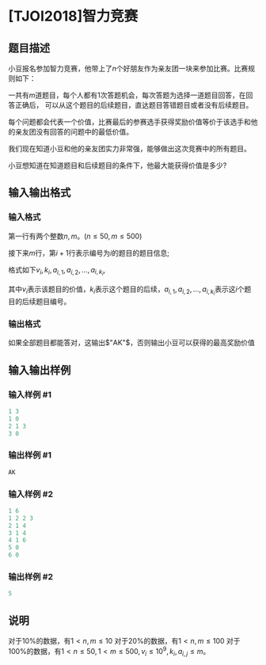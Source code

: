 # [TJOI2018]智力竞赛

## 题目描述

小豆报名参加智力竞赛，他带上了$n$个好朋友作为亲友团一块来参加比赛。比赛规则如下：

一共有$m$道题目，每个人都有$1$次答题机会，每次答题为选择一道题目回答，在回答正确后， 可以从这个题目的后续题目，直达题目答错题目或者没有后续题目。

每个问题都会代表一个价值，比赛最后的参赛选手获得奖励价值等价于该选手和他的亲友团没有回答的问题中的最低价值。

我们现在知道小豆和他的亲友团实力非常强，能够做出这次竞赛中的所有题目。

小豆想知道在知道题目和后续题目的条件下，他最大能获得价值是多少?

## 输入输出格式

### 输入格式

 第一行有两个整数$n,m$。($n\leq50,m\leq500$)

接下来$m$行，第$i+1$行表示编号为$i$的题目的题目信息;

格式如下$v_i,k_i,a_{i,1},a_{i,2},...,a_{i,k_i}$,

其中$v_i$表示该题目的价值，$k_i$表示这个题目的后续，$a_{i,1},a_{i,2},...,a_{i,k_i}$表示这$i$个题目的后续题目编号。

### 输出格式

如果全部题目都能答对，这输出$"AK"$，否则输出小豆可以获得的最高奖励价值

## 输入输出样例

### 输入样例 #1

```cpp
1 3
1 0
2 1 3
3 0
```


### 输出样例 #1

```cpp
AK
```


### 输入样例 #2

```cpp
1 6
1 2 2 3
2 1 4
3 1 4
4 1 6
5 0
6 0
```


### 输出样例 #2

```cpp
5
```


## 说明

对于$10\%$的数据，有$1<n,m\leq10$ 对于$20\%$的数据，有$1<n,m\leq100$ 对于$100\%$的数据，有$1<n\leq50,1<m\leq500,v_i\leq10^9,k_i,a_{i,j}\leq m$。

